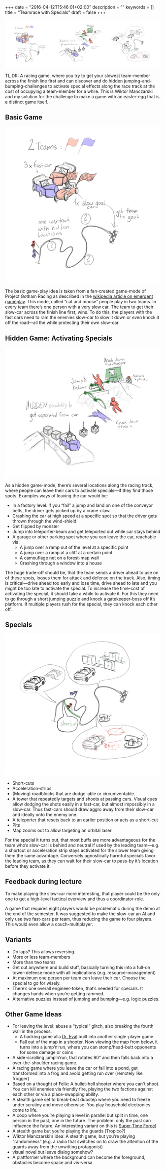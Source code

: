 +++
date = "2016-04-12T15:46:01+02:00"
description = ""
keywords = []
title = "Teamrace with Specials"
draft = false
+++

<img src="/media/racetrackspecials/racing_all.png" class="figure">

TL;DR: A racing game, where you try to get your slowest team-member across the finish line first and can discover and do hidden jumping-and-bumping-challenges to activate special effects along the race track at the cost of occupying a team-member for a while. This is Wiktor Manczarski and my solution for the challenge to make a game with an easter-egg that is a distinct game itself.

<!--more-->

## Basic Game

<img src="/media/racetrackspecials/racing1.png" class="figure">

The basic game-play idea is taken from a fan-created game-mode of Project Gotham Racing as described in the [wikipedia article on emergent gameplay](https://en.wikipedia.org/wiki/Emergent_gameplay#Changing_game_objectives). This mode, called “cat and mouse” people play in two teams. In every team there’s one person with a very slow car. The team to get their slow-car across the finish line first, wins. To do this, the players with the fast cars need to ram the enemies slow-car to slow it down or even knock it off the road―all the while protecting their own slow-car.

## Hidden Game: Activating Specials

<img src="/media/racetrackspecials/racing2.png" class="figure">

As a hidden game-mode, there’s several locations along the racing track, where people can leave their cars to activate specials―if they find those spots. Examples ways of leaving the car would be:

* In a factory level: if you “fail” a jump and land on one of the conveyor belts, the driver gets picked up by a crane-claw.
* Crashing the car at high speed at a specific spot so that the driver gets thrown through the wind-shield
* Get flipped by monster
* Jump into teleporter-beam and get teleported out while car stays behind
* A garage or other parking spot where you can leave the car, reachable via:
    * A jump over a ramp out of the level at a specific point
    * A jump over a ramp at a cliff at a certain point
    * A camouflage net on a forest-map wall
    * Crashing through a window into a house

The huge trade-off should be, that the team sends a driver ahead to use on of these spots, looses them for attack and defense on the track. Also, timing is critical―drive ahead too early and lose time, drive ahead to late and you might be too late to activate the special. To increase the time-cost of activating the special, it should take a while to activate it. For this they need to go through a short jumping puzzle and knock a gatekeeper-boss off it’s platform. If multiple players rush for the special, they can knock each other off.

## Specials

<img src="/media/racetrackspecials/racing3.png" class="figure">

* Short-cuts
* Acceleration-strips
* (Moving) roadblocks that are dodge-able or circumventable.
* A tower that repeatedly targets and shoots at passing cars. Visual cues allow dodging the shots easily in a fast-car, but almost impossibly in a slow-car. Thus fast-cars should draw aggro away from their slow-car and ideally onto the enemy one.
* A teleporter that resets back to an earlier position or acts as a short-cut
* Pits
* Map zooms out to allow targeting an orbital laser.


For the special it turns out, that most buffs are more advantageous for the team who’s slow-car is behind and neutral if used by the leading team―e.g. a shortcut or acceleration strip stays activated for the slower team giving them the same advantage. Conversely agnostically harmful specials favor the leading team, as they can wait for their slow-car to pass-by it’s location before they activate it.

## Feedback during lecture

To make playing the slow-car more interesting, that player could be the only one to get a high-level tactical overview and thus a coordinator-role.

A game that requires eight players would be problematic during the demo at the end of the semester. It was suggested to make the slow-car an AI and only use two fast-cars per team, thus reducing the game to four players. This would even allow a couch-multiplayer.

## Variants

* Do laps? This allows reversing.
* More or less team-members
* More than two teams
* Get out anywhere and build stuff, basically turning this into a full-on tower-defense mode with all implications (e.g. resource-management)
* At maximum one person per team can leave their car. Choose the special to go for wisely.
* There’s one overall engineer-token, that’s needed for specials. It changes hands when you’re getting rammed.
* Alternative puzzles instead of jumping and bumping―e.g. logic puzzles.

## Other Game Ideas

* For leaving the level: abuse a “typical” glitch, also breaking the fourth wall in the process.
  * A hacking game alla [Dr. Eval](https://alexnisnevich.github.io/untrusted/) built into another single-player game.
  * Fall out of the map in a shooter. Now viewing the map from below, it turns into a jump’n’run, where you can stomp/head-butt opponents for some damage or coins
* A side-scrolling jump’n’run, that rotates 90° and then falls back into a over-the-shoulder racing game.
* A racing game where you leave the car or fall into a pond, get transformed into a frog and avoid getting run over (remotely like frogger)
* Based on a thought of Felix: A bullet-hell shooter where you can't shoot. You can kill enemies via friendly fire, playing the two factions against each other or via a place-swapping ability.
* A stealth game set to break-beat dubstep where you need to freeze under scrutiny and move otherwise. You play household electronics come to life.
* A coop where you’re playing a level in parallel but split in time, one person in the past, one in the future. The problem: only the past can influence the future. An interesting variant on this is [Super Time Force](https://www.youtube.com/watch?v=Uh4f30VVhbk))
* A stealth game but you’re playing the guards (Tropico?)
* Wiktor Manczarski’s idea: A stealth game, but you’re playing “randomness” (e.g. a radio that switches on to draw the attention of the guards away from the unwitting protagonist)
* visual novel but leave dialog somehow?
* A plattformer where the background can become the foreground, obstacles become space and vis-versa.
